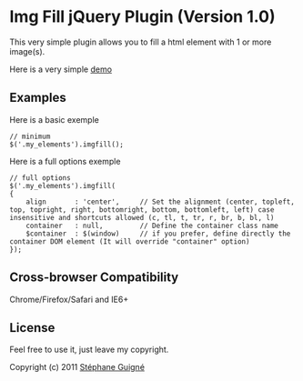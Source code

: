# Img Fill jQuery Plugin (Version 1.0)

This very simple plugin allows you to fill a html element with 1 or more image(s).

Here is a very simple [demo](http://lab.stephaneguigne.com/js/jquery-imgfill/)

## Examples

Here is a basic exemple

    // minimum
    $('.my_elements').imgfill();

Here is a full options exemple

    // full options
    $('.my_elements').imgfill(
    {   
        align       : 'center',     // Set the alignment (center, topleft, top, topright, right, bottomright, bottom, bottomleft, left) case insensitive and shortcuts allowed (c, tl, t, tr, r, br, b, bl, l)
        container   : null,         // Define the container class name
        $container  : $(window)     // if you prefer, define directly the container DOM element (It will override "container" option)
    });


## Cross-browser Compatibility

Chrome/Firefox/Safari and IE6+


## License

Feel free to use it, just leave my copyright.

Copyright (c) 2011 [Stéphane Guigné](http://stephaneguigne.com)